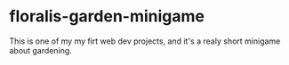 # floralis-garden-minigame
This is one of my my firt web dev projects, and it's a realy short minigame about gardening.
